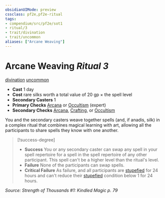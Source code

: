 ```yaml
---
obsidianUIMode: preview
cssclass: pf2e,pf2e-ritual
tags:
- compendium/src/pf2e/sot1
- ritual/3
- trait/divination
- trait/uncommon
aliases: ["Arcane Weaving"]
---
```

# Arcane Weaving *Ritual 3*  
[divination](/rules/traits/divination.md)  [uncommon](/rules/traits/uncommon.md)  

- **Cast** 1 day
- **Cost** rare silks worth a total value of 20 gp × the spell level
- **Secondary Casters** 1
- **Primary Checks** [Arcana](/compendium/skills.md#Arcana) or [Occultism](/compendium/skills.md#Occultism) (expert)
- **Secondary Checks** [Arcana](/compendium/skills.md#Arcana), [Crafting](/compendium/skills.md#Crafting), or [Occultism](/compendium/skills.md#Occultism)

You and the secondary casters weave together spells (and, if anadis, silk) in a complex ritual that combines magical learning with art, allowing all the participants to share spells they know with one another.

> [!success-degree] 
> - **Success** You or any secondary caster can swap any spell in your spell repertoire for a spell in the spell repertoire of any other participant. This spell can't be a higher level than the ritual's level.
> - **Failure** None of the participants can swap spells.
> - **Critical Failure** As failure, and all participants are [stupefied](/rules/conditions.md#Stupefied) for 24 hours and can't reduce their [stupefied](/rules/conditions.md#Stupefied) condition below 1 for 24 hours.

*Source: Strength of Thousands #1: Kindled Magic p. 79*